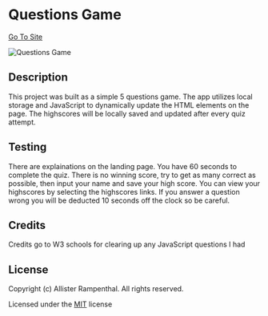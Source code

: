 # Questions Game

[Go To Site](https://daysloth.github.io/QuestionsGame/)

![Questions Game](https://i.imgur.com/UGAQQ7P.png)

## Description 

This project was built as a simple 5 questions game. The app utilizes local storage and JavaScript to dynamically update the HTML elements on the page. The highscores will be locally saved and updated after every quiz attempt.

## Testing

There are explainations on the landing page. You have 60 seconds to complete the quiz. There is no winning score, try to get as many correct as possible, then input your name and save your high score. You can view your highscores by selecting the highscores links. If you answer a question wrong you will be deducted 10 seconds off the clock so be careful.

## Credits

Credits go to W3 schools for clearing up any JavaScript questions I had

## License

Copyright (c) Allister Rampenthal. All rights reserved.

Licensed under the [MIT](https://choosealicense.com/licenses/mit/) license
